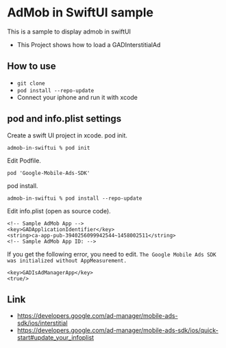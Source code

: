
# AdMob in SwiftUI sample

This is a sample to display admob in swiftUI

- This Project shows how to load a GADInterstitialAd 

## How to use

- `git clone`
- `pod install --repo-update`
- Connect your iphone and run it with xcode

## pod and info.plist settings
Create a swift UI project in xcode.
pod init.
```
admob-in-swiftui % pod init
```

Edit Podfile.
```
pod 'Google-Mobile-Ads-SDK'
```

pod install.
```
admob-in-swiftui % pod install --repo-update
```

Edit info.plist (open as source code).
```
<!-- Sample AdMob App -->
<key>GADApplicationIdentifier</key>
<string>ca-app-pub-3940256099942544~1458002511</string>
<!-- Sample AdMob App ID: -->
```

If you get the following error, you need to edit.
`The Google Mobile Ads SDK was initialized without AppMeasurement.`
```
<key>GADIsAdManagerApp</key>
<true/>
```

## Link
- https://developers.google.com/ad-manager/mobile-ads-sdk/ios/interstitial
- https://developers.google.com/ad-manager/mobile-ads-sdk/ios/quick-start#update_your_infoplist
